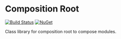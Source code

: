 # Composition Root

[![Build Status](https://travis-ci.org/messerli-informatik-ag/composition-root.svg?branch=master)](https://travis-ci.org/messerli-informatik-ag/composition-root)
[![NuGet](https://img.shields.io/nuget/v/Messerli.CompositionRoot.svg)](https://www.nuget.org/packages/Messerli.CompositionRoot/)

Class library for composition root to compose modules.
